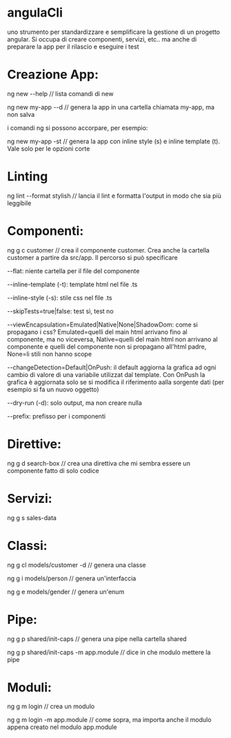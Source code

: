# angulaCli

uno strumento per standardizzare e semplificare la gestione di un progetto angular. Si occupa di creare componenti, servizi, etc.. ma anche di preparare la app per il rilascio e eseguire i test

# Creazione App:

ng new --help // lista comandi di new

ng new my-app --d // genera la app in una cartella chiamata my-app, ma non salva

i comandi ng si possono accorpare, per esempio:

ng new my-app -st // genera la app con inline style (s) e inline template (t). Vale solo per le opzioni corte

# Linting
ng lint --format stylish // lancia il lint e formatta l'output in modo che sia più leggibile

# Componenti:

ng g c customer // crea il componente customer. Crea anche la cartella customer a partire da src/app. Il percorso si può specificare

--flat: niente cartella per il file del componente

--inline-template (-t): template html nel file .ts

--inline-style (-s): stile css nel file .ts

--skipTests=true|false: test sì, test no

--viewEncapsulation=Emulated|Native|None|ShadowDom: come si propagano i css? Emulated=quelli del main html arrivano fino al componente, ma no viceversa, Native=quelli del main html non arrivano al componente e quelli del componente non si propagano all'html padre, None=li stili non hanno scope

--changeDetection=Default|OnPush: il default aggiorna la grafica ad ogni cambio di valore di una variabile utilizzat dal template. Con OnPush la grafica è aggiornata solo se si modifica il riferimento aalla sorgente dati (per esempio si fa un nuovo oggetto)

--dry-run (-d): solo output, ma non creare nulla

--prefix: prefisso per i componenti

# Direttive:

ng g d search-box // crea una direttiva che mi sembra essere un componente fatto di solo codice

# Servizi:

ng g s sales-data

# Classi:

ng g cl models/customer -d // genera una classe

ng g i models/person // genera un'interfaccia

ng g e models/gender // genera un'enum

# Pipe:

ng g p shared/init-caps // genera una pipe nella cartella shared

ng g p shared/init-caps -m app.module // dice in che modulo mettere la pipe

# Moduli:

ng g m login // crea un modulo

ng g m login -m app.module // come sopra, ma importa anche il modulo appena creato nel modulo app.module
